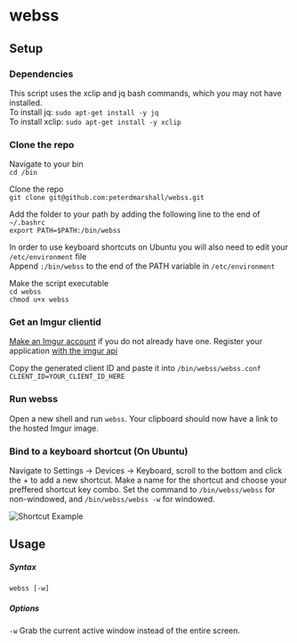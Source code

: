 # webss
## Setup
### Dependencies
This script uses the xclip and jq bash commands, which you may not have installed.  
To install jq: ```sudo apt-get install -y jq```  
To install xclip: ```sudo apt-get install -y xclip```

### Clone the repo
Navigate to your bin\
```cd /bin```

Clone the repo\
```git clone git@github.com:peterdmarshall/webss.git```

Add the folder to your path by adding the following line to the end of ```~/.bashrc```\
```export PATH=$PATH:/bin/webss```  

In order to use keyboard shortcuts on Ubuntu you will also need to edit your ```/etc/environment``` file  
Append ```:/bin/webss``` to the end of the PATH variable in ```/etc/environment```  

Make the script executable\
```cd webss```  
```chmod u+x webss```

### Get an Imgur clientid
[Make an Imgur account](https://imgur.com/register) if you do not already have one.
Register your application [with the imgur api](https://api.imgur.com/oauth2/addclient)

Copy the generated client ID and paste it into ```/bin/webss/webss.conf```
```CLIENT_ID=YOUR_CLIENT_ID_HERE```

### Run webss
Open a new shell and run ```webss```. Your clipboard should now have a link to the hosted Imgur image.

### Bind to a keyboard shortcut (On Ubuntu)
Navigate to Settings -> Devices -> Keyboard, scroll to the bottom and click the + to add a new shortcut.
Make a name for the shortcut and choose your preffered shortcut key combo.
Set the command to ```/bin/webss/webss``` for non-windowed, and ```/bin/webss/webss -w``` for windowed.

![Shortcut Example](https://i.imgur.com/poTlbKh.png)

## Usage
##### Syntax
```webss [-w]```

##### Options
```-w``` Grab the current active window instead of the entire screen.
